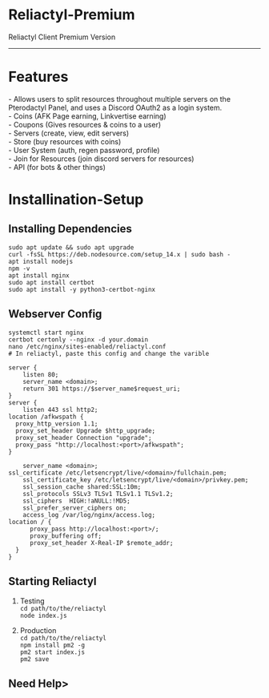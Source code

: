 # Reliactyl-Premium
Reliactyl Client Premium Version
<hr>
<h1>Features</h1>
- Allows users to split resources throughout multiple servers on the Pterodactyl Panel, and uses a Discord OAuth2 as a login system.<br>
- Coins (AFK Page earning, Linkvertise earning)<br>
- Coupons (Gives resources & coins to a user)<br>
- Servers (create, view, edit servers)<br>
- Store (buy resources with coins)<br>
- User System (auth, regen password, profile)<br>
- Join for Resources (join discord servers for resources)<br>
- API (for bots & other things)<br>

# Installination-Setup
<h2>Installing Dependencies</h2>

`sudo apt update && sudo apt upgrade`<br>
`curl -fsSL https://deb.nodesource.com/setup_14.x | sudo bash -`<br>
`apt install nodejs`<br>
`npm -v`<br>
`apt install nginx`<br>
`sudo apt install certbot`<br>
`sudo apt install -y python3-certbot-nginx`

<h2>Webserver Config</h2>

`systemctl start nginx`<br>
`certbot certonly --nginx -d your.domain`<br>
`nano /etc/nginx/sites-enabled/reliactyl.conf`<br>
`# In reliactyl, paste this config and change the varible `
```Nginx
server {
    listen 80;
    server_name <domain>;
    return 301 https://$server_name$request_uri;
}
server {
    listen 443 ssl http2;
location /afkwspath {
  proxy_http_version 1.1;
  proxy_set_header Upgrade $http_upgrade;
  proxy_set_header Connection "upgrade";
  proxy_pass "http://localhost:<port>/afkwspath";
}
    
    server_name <domain>;
ssl_certificate /etc/letsencrypt/live/<domain>/fullchain.pem;
    ssl_certificate_key /etc/letsencrypt/live/<domain>/privkey.pem;
    ssl_session_cache shared:SSL:10m;
    ssl_protocols SSLv3 TLSv1 TLSv1.1 TLSv1.2;
    ssl_ciphers  HIGH:!aNULL:!MD5;
    ssl_prefer_server_ciphers on;
    access_log /var/log/nginx/access.log;
location / {
      proxy_pass http://localhost:<port>/;
      proxy_buffering off;
      proxy_set_header X-Real-IP $remote_addr;
  }
}
```
<h2>Starting Reliactyl</h2>

1. Testing<br>
`cd path/to/the/reliactyl`<br>
`node index.js`<br>
  
2. Production<br>
`cd path/to/the/reliactyl`<br>
`npm install pm2 -g`<br>
`pm2 start index.js`<br>
`pm2 save`

<h2>Need Help></h2>
